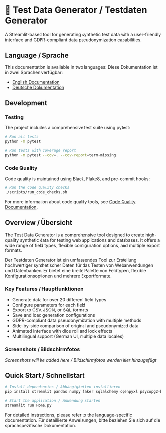 # 🎲 Test Data Generator / Testdaten Generator

A Streamlit-based tool for generating synthetic test data with a user-friendly interface and GDPR-compliant data pseudonymization capabilities.

## Language / Sprache

This documentation is available in two languages:
Diese Dokumentation ist in zwei Sprachen verfügbar:

- [English Documentation](README_ENG.md)
- [Deutsche Dokumentation](README_GER.md)

## Development

### Testing
The project includes a comprehensive test suite using pytest:
```bash
# Run all tests
python -m pytest

# Run tests with coverage report
python -m pytest --cov=. --cov-report=term-missing
```

### Code Quality
Code quality is maintained using Black, Flake8, and pre-commit hooks:
```bash
# Run the code quality checks
./scripts/run_code_checks.sh
```

For more information about code quality tools, see [Code Quality Documentation](docs/code_quality.md).

## Overview / Übersicht

The Test Data Generator is a comprehensive tool designed to create high-quality synthetic data for testing web applications and databases. It offers a wide range of field types, flexible configuration options, and multiple export formats.

Der Testdaten Generator ist ein umfassendes Tool zur Erstellung hochwertiger synthetischer Daten für das Testen von Webanwendungen und Datenbanken. Er bietet eine breite Palette von Feldtypen, flexible Konfigurationsoptionen und mehrere Exportformate.

### Key Features / Hauptfunktionen

- Generate data for over 20 different field types
- Configure parameters for each field
- Export to CSV, JSON, or SQL formats
- Save and load generation configurations
- GDPR-compliant data pseudonymization with multiple methods
- Side-by-side comparison of original and pseudonymized data
- Animated interface with dice roll and lock effects
- Multilingual support (German UI, multiple data locales)

### Screenshots / Bildschirmfotos

*Screenshots will be added here / Bildschirmfotos werden hier hinzugefügt*

## Quick Start / Schnellstart

```bash
# Install dependencies / Abhängigkeiten installieren
pip install streamlit pandas numpy faker sqlalchemy openpyxl psycopg2-binary

# Start the application / Anwendung starten
streamlit run Home.py
```

For detailed instructions, please refer to the language-specific documentation.
Für detaillierte Anweisungen, bitte beziehen Sie sich auf die sprachspezifische Dokumentation.